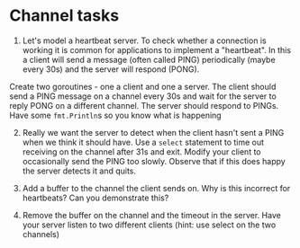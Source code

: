 # Channel tasks

1. Let's model a heartbeat server. To check whether a connection is working it is common for applications to implement a "heartbeat". In this a client will send a message (often called PING) periodically (maybe every 30s) and the server will respond (PONG).

Create two goroutines - one a client and one a server. The client should send a PING message on a channel every 30s and wait for the server to reply PONG on a different channel. The server should respond to PINGs. Have some `fmt.Println`s so you know what is happening

2. Really we want the server to detect when the client hasn't sent a PING when we think it should have. Use a `select` statement to time out receiving on the channel after 31s and exit. Modify your client to occasionally send the PING too slowly. Observe that if this does happy the server detects it and quits.

3. Add a buffer to the channel the client sends on. Why is this incorrect for heartbeats? Can you demonstrate this?

4. Remove the buffer on the channel and the timeout in the server. Have your server listen to two different clients (hint: use select on the two channels)
